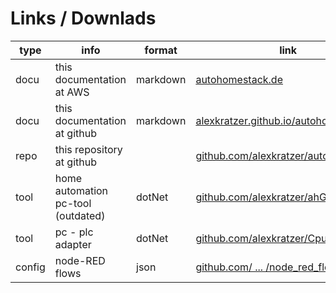 # Links / Downlads

type|info|format|link
-|-|-|-
docu|this documentation at AWS|markdown|[autohomestack.de](http://autohomestack.de)
docu|this documentation at github|markdown|[alexkratzer.github.io/autohomestack/](https://alexkratzer.github.io/autohomestack/)
repo|this repository at github||[github.com/alexkratzer/autohomestack](https://github.com/alexkratzer/autohomestack)
tool|home automation pc-tool (outdated)|dotNet|[github.com/alexkratzer/ahGUI](https://github.com/alexkratzer/ahGUI)
tool|pc - plc adapter|dotNet|[github.com/alexkratzer/CpuPcStack](https://github.com/alexkratzer/CpuPcStack)
config|node-RED flows|json|[github.com/ ... /node_red_flows](https://github.com/alexkratzer/autohomestack/tree/master/node_red_flows)
